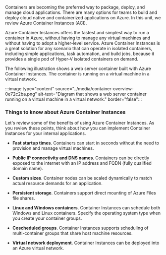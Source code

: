 Containers are becoming the preferred way to package, deploy, and manage cloud applications. There are many options for teams to build and deploy cloud native and containerized applications on Azure. In this unit, we review Azure Container Instances (ACI). 

Azure Container Instances offers the fastest and simplest way to run a container in Azure, without having to manage any virtual machines and without having to adopt a higher-level service. Azure Container Instances is a great solution for any scenario that can operate in isolated containers, including simple applications, task automation, and build jobs, because it provides a single pod of Hyper-V isolated containers on demand.

The following illustration shows a web server container built with Azure Container Instances. The container is running on a virtual machine in a virtual network.

:::image type="content" source="../media/container-overview-0e72c2ba.png" alt-text="Diagram that shows a web server container running on a virtual machine in a virtual network." border="false":::

### Things to know about Azure Container Instances

Let's review some of the benefits of using Azure Container Instances. As you review these points, think about how you can implement Container Instances for your internal applications.

- **Fast startup times**. Containers can start in seconds without the need to provision and manage virtual machines.

- **Public IP connectivity and DNS names**. Containers can be directly exposed to the internet with an IP address and FQDN (fully qualified domain name).

- **Custom sizes**. Container nodes can be scaled dynamically to match actual resource demands for an application.

- **Persistent storage**. Containers support direct mounting of Azure Files file shares.

- **Linux and Windows containers**. Container Instances can schedule both Windows and Linux containers. Specify the operating system type when you create your container groups.

- **Coscheduled groups**. Container Instances supports scheduling of multi-container groups that share host machine resources.

- **Virtual network deployment**. Container Instances can be deployed into an Azure virtual network.